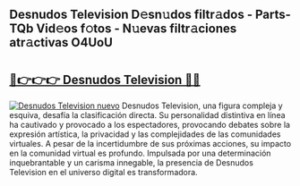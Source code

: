 ## Desnudos Television D𝚎sn𝚞dos filtr𝚊dos - Parts-TQb Vid𝚎os f𝚘tos - N𝚞evas filtr𝚊ciones atr𝚊ctivas O4UoU

# <h2><a href="http://mb12oac.tromn.icu/?c=Desnudos+Television">🔗👉👉👉 Desnudos Television 🔗🔗</a></h2>

[![Desnudos Television nuevo](https://i.imgur.com/pEAQMta.gif)](http://mb12oac.tromn.icu/?c=Desnudos+Television)
Desnudos Television, una figura compleja y esquiva, desafía la clasificación directa. Su personalidad distintiva en línea ha cautivado y provocado a los espectadores, provocando debates sobre la expresión artística, la privacidad y las complejidades de las comunidades virtuales. A pesar de la incertidumbre de sus próximas acciones, su impacto en la comunidad virtual es profundo. Impulsada por una determinación inquebrantable y un carisma innegable, la presencia de Desnudos Television en el universo digital es transformadora.
